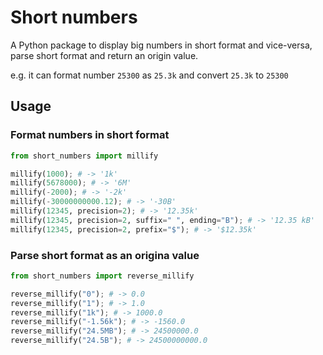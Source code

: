 # Short numbers

A Python package to display big numbers in short format and vice-versa, parse short format and return an origin value. 

e.g. it can format number `25300` as `25.3k` and convert `25.3k` to `25300`

## Usage

### Format numbers in short format 

```python
from short_numbers import millify

millify(1000); # -> '1k'
millify(5678000); # -> '6M'
millify(-2000); # -> '-2k'
millify(-30000000000.12); # -> '-30B'
millify(12345, precision=2); # -> '12.35k'
millify(12345, precision=2, suffix=" ", ending="B"); # -> '12.35 kB'
millify(12345, precision=2, prefix="$"); # -> '$12.35k'
```

### Parse short format as an origina value

```python
from short_numbers import reverse_millify

reverse_millify("0"); # -> 0.0
reverse_millify("1"); # -> 1.0
reverse_millify("1k"); # -> 1000.0
reverse_millify("-1.56k"); # -> -1560.0
reverse_millify("24.5MB"); # -> 24500000.0
reverse_millify("24.5B"); # -> 24500000000.0
```
